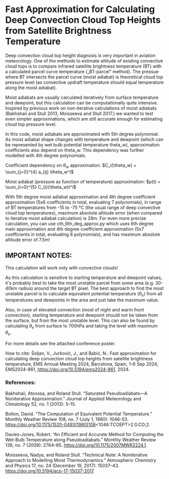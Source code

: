 # Fast Approximation for Calculating Deep Convection Cloud Top Heights from Satellite Brightness Temperature

Deep convection cloud top height diagnosis is very important in aviation meteorology. One of the methods to estimate altitude of existing convective cloud tops is to compare infrared satellite brightness temperature (BT) with a calculated parcel curve temperature („BT-parcel” method). The pressue where BT intersects the parcel curve (moist adiabat) is theoretical cloud top pressure level (as convective updraft temperature should equal temperature along the moist adiabat).

Moist adiabats are usually calculated iteratively from surface temperature and dewpoint, but this calculation can be computationally quite intensive. Inspired by previous work on non-iterative calculations of moist adiabats (Bakhshaii and Stull 2013, Moisseeva and Stull 2017.) we wanted to test even simpler approximations, which are still accurate enough for estimating cloud top pressure level.

In this code, moist adiabats are approximated with 5th degree polynomial. As moist adiabat shape changes with temperature and dewpoint (which can be represented by wet bulb potential temperature theta_w), approximation coefficients also depend on theta_w. This dependency was further modelled with 4th degree polynomials.

Coefficient dependency on $\theta_w$ approximation:
$C_i(\theta_w) = \sum_{j=0}^{4} a_{ij} \theta_w^i$

Moist adiabat (pressure as function of temperature) approximation:
$p(t) = \sum_{i=0}^{5} C_{i}(\theta_w)t^i$

With 5th degree moist adiabat approximation and 4th degree coefficient approximation (5x6 coefficients in total, evaluating 7 polynomials), in range of BT temperatures from -15 to -75 °C (the usual range of deep convective cloud top temperatures), maximum absolute altitude error (when compared to iterative moist adiabat calculation) is 28m.
For even more precise calculation, you can use cth_6th_deg_approx.py which uses 6th degree main approximation and 4th degree coefficient approximation (5x7 coefficients in total, evaluating 8 polynomials), and has maximum absolute altitude error of 7.5m!

## IMPORTANT NOTES:

This calculation will work only with convective clouds!

As this calculation is sensitive to starting temperature and dewpoint values, it's probably best to
take the most unstable parcel from some area (e.g. 30-40km radius) around the target BT pixel.
The best approach to find the most unstable parcel is to calculate equivalent potential temperature ($\theta_e$)
from all temperatures and dewpoints in the area and just take the maximum value.

Also, in case of elevated convection (most of night and warm front convection), starting temperature and
dewpoint should not be taken from the surface, but from the most unstable level. This can also be found by
calculating $\theta_e$ from surface to 700hPa and taking the level with maximum $\theta_e$.

For more details see the attached conference poster.

How to cite: Šoljan, V., Jurković, J., and Babić, N.: Fast approximation for calculating deep convection cloud top heights from satellite brightness temperature, EMS Annual Meeting 2024, Barcelona, Spain, 1–6 Sep 2024, EMS2024-861, https://doi.org/10.5194/ems2024-861, 2024.


### References:

Bakhshaii, Atoossa, and Roland Stull. “Saturated Pseudoadiabats—A Noniterative Approximation.” Journal of Applied Meteorology and Climatology 52, no. 1 (2013): 5–15.

Bolton, David. “The Computation of Equivalent Potential Temperature.” Monthly Weather Review 108, no. 7 (July 1, 1980): 1046–53. https://doi.org/10.1175/1520-0493(1980)108<1046:TCOEPT>2.0.CO;2.

Davies-Jones, Robert. “An Efficient and Accurate Method for Computing the Wet-Bulb Temperature along Pseudoadiabats.” Monthly Weather Review 136, no. 7 (2008): 2764–85. https://doi.org/10.1175/2007MWR2224.1.

Moisseeva, Nadya, and Roland Stull. “Technical Note: A Noniterative Approach to Modelling Moist Thermodynamics.” Atmospheric Chemistry and Physics 17, no. 24 (December 19, 2017): 15037–43. https://doi.org/10.5194/acp-17-15037-2017.

